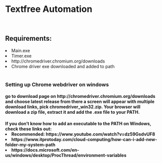 <h1> Textfree Automation </h1>
    <br>
<h2>Requirements:</h2>
<li>Main.exe</li>
<li>Timer.exe</li>
<li>http://chromedriver.chromium.org/downloads</li>
<li>Chrome driver exe downloaded and added to path</li>
    <br>
<h3>Setting up Chrome webdriver on windows</h3>
<h4>go to download page on http://chromedriver.chromium.org/downloads and choose latest release from there a screen will appear with multiple download links, pick chromedriver_win32.zip. Your browser will download a zip file, extract it and add the .exe file to your PATH.</h4>
<h4>
If you don’t know how to add an executable to the PATH on Windows, check these links out:
<li>
Recommended: https://www.youtube.com/watch?v=dz59GsdvUF8
</li>
<li>
https://www.itprotoday.com/cloud-computing/how-can-i-add-new-folder-my-system-path
</li>
<li>
https://docs.microsoft.com/en-us/windows/desktop/ProcThread/environment-variables
</li>
</h4>